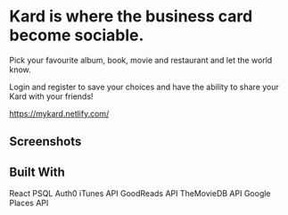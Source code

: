 # Kard is where the business card become sociable.

Pick your favourite album, book, movie and restaurant and let the
world know.

Login and register to save your choices and have the ability to share your Kard with your friends!

https://mykard.netlify.com/

## Screenshots

## Built With

React
PSQL
Auth0
iTunes API
GoodReads API
TheMovieDB API
Google Places API

